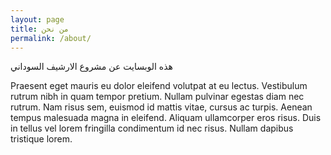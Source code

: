 ```yaml
---
layout: page
title: من نحن
permalink: /about/
---
```


هذه الوبسايت عن مشروع الارشيف السوداني

Praesent eget mauris eu dolor eleifend volutpat at eu lectus. Vestibulum rutrum nibh in quam tempor pretium. Nullam pulvinar egestas diam nec rutrum. Nam risus sem, euismod id mattis vitae, cursus ac turpis. Aenean tempus malesuada magna in eleifend. Aliquam ullamcorper eros risus. Duis in tellus vel lorem fringilla condimentum id nec risus. Nullam dapibus tristique lorem. 
